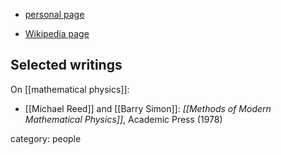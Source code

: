
* [personal page](https://services.math.duke.edu/~reed/)

* [Wikipedia page](https://en.wikipedia.org/wiki/Michael_C._Reed)

## Selected writings

On [[mathematical physics]]:

* [[Michael Reed]] and [[Barry Simon]]: *[[Methods of Modern Mathematical Physics]]*, Academic Press (1978) 


category: people
